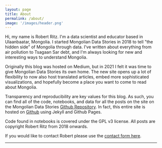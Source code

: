 ```yaml
---
layout: page
title: About
permalink: /about/
image: '/images/header.png'
---
```


Hi, my name is Robert Ritz. I'm a data scientist and educator based in Ulaanbaatar, Mongolia. I started Mongolian Data Stories in 2018 to tell "the hidden side" of Mongolia through data. I've written about everything from air pollution to Tsagaan Sar debt, and I'm always looking for new and interesting ways to understand Mongolia.

Originally this blog was hosted on Medium, but in 2021 I felt it was time to give Mongolian Data Stories its own home. The new site opens up a lot of flexibility to now also host translated articles, embed more sophisticated visualizations, and hopefully become a place you want to come to read about Mongolia.

Transparency and reproducibility are key values for this blog. As such, you can find all of the code, notebooks, and data for all the posts on the site on the Mongolian Data Stories [Github Repository](https://github.com/robertritz/mongoliandatastories/tree/main/notebooks). In fact, this entire site is hosted on [Github](https://github.com/robertritz/mongoliandatastories) using Jekyll and Github Pages. 

Code found in notebooks is covered under the GPL v3 license. All posts are copyright Robert Ritz from 2018 onwards.

If you would like to contact Robert please use the [contact form here](https://mongoliandatastories.com/contact/).








----
